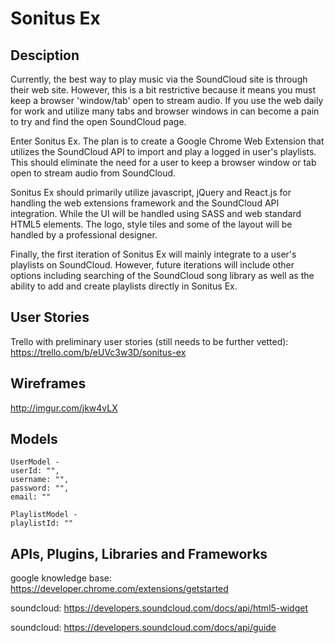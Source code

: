 # Sonitus Ex

## Desciption
Currently, the best way to play music via the SoundCloud site is through their web site. However, this is a bit restrictive because it means you must keep a browser 'window/tab' open to stream audio. If you use the web daily for work and utilize many tabs and browser windows in can become a pain to try and find the open SoundCloud page.

Enter Sonitus Ex. The plan is to create a Google Chrome Web Extension that utilizes the SoundCloud API to import and play a logged in user's playlists. This should eliminate the need for a user to keep a browser window or tab open to stream audio from SoundCloud.

Sonitus Ex should primarily utilize javascript, jQuery and React.js for handling the web extensions framework and the SoundCloud API integration. While the UI will be handled using SASS and web standard HTML5 elements. The logo, style tiles and some of the layout will be handled by a professional designer.

Finally, the first iteration of Sonitus Ex will mainly integrate to a user's playlists on SoundCloud. However, future iterations will include other options including searching of the SoundCloud song library as well as the ability to add and create playlists directly in Sonitus Ex.

## User Stories

Trello with preliminary user stories (still needs to be further vetted): https://trello.com/b/eUVc3w3D/sonitus-ex

## Wireframes

http://imgur.com/jkw4vLX

## Models
```
UserModel -
userId: "",
username: "",
password: "",
email: ""

PlaylistModel -
playlistId: ""
```

## APIs, Plugins, Libraries and Frameworks
google knowledge base: https://developer.chrome.com/extensions/getstarted

soundcloud: https://developers.soundcloud.com/docs/api/html5-widget

soundcloud: https://developers.soundcloud.com/docs/api/guide
